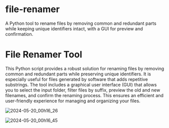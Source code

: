 # file-renamer
A Python tool to rename files by removing common and redundant parts while keeping unique identifiers intact, with a GUI for preview and confirmation.


# File Renamer Tool

This Python script provides a robust solution for renaming files by removing common and redundant parts while preserving unique identifiers.
It is especially useful for files generated by software that adds repetitive substrings.
The tool includes a graphical user interface (GUI) that allows you to select the input folder, filter files by suffix, preview the old and new filenames, and confirm the renaming process.
This ensures an efficient and user-friendly experience for managing and organizing your files.

![2024-05-20_00h16_26](https://github.com/Daniel-Waiger/file-renamer/assets/55537771/ef720324-32d7-4194-aef9-0cc6c8d22720)


![2024-05-20_00h16_45](https://github.com/Daniel-Waiger/file-renamer/assets/55537771/ef5ada9e-7df8-449a-9cb4-e542d449d614)
